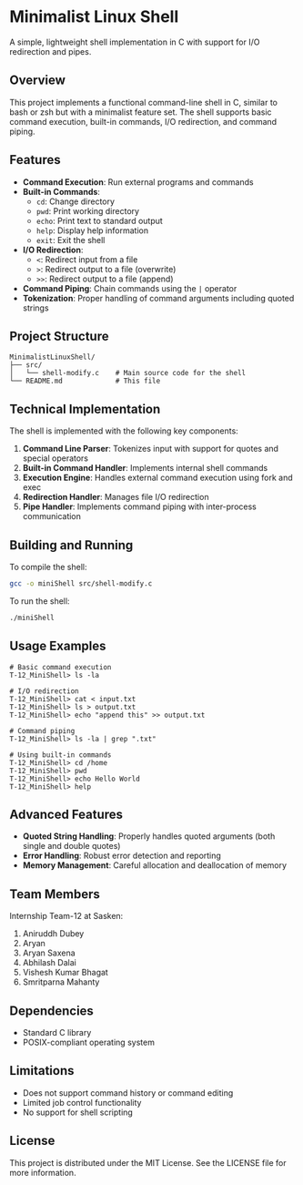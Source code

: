 # Minimalist Linux Shell

A simple, lightweight shell implementation in C with support for I/O redirection and pipes.

## Overview

This project implements a functional command-line shell in C, similar to bash or zsh but with a minimalist feature set. The shell supports basic command execution, built-in commands, I/O redirection, and command piping.

## Features

- **Command Execution**: Run external programs and commands
- **Built-in Commands**:
  - `cd`: Change directory
  - `pwd`: Print working directory
  - `echo`: Print text to standard output
  - `help`: Display help information
  - `exit`: Exit the shell
- **I/O Redirection**:
  - `<`: Redirect input from a file
  - `>`: Redirect output to a file (overwrite)
  - `>>`: Redirect output to a file (append)
- **Command Piping**: Chain commands using the `|` operator
- **Tokenization**: Proper handling of command arguments including quoted strings

## Project Structure

```
MinimalistLinuxShell/
├── src/
│   └── shell-modify.c    # Main source code for the shell
└── README.md             # This file
```

## Technical Implementation

The shell is implemented with the following key components:

1. **Command Line Parser**: Tokenizes input with support for quotes and special operators
2. **Built-in Command Handler**: Implements internal shell commands
3. **Execution Engine**: Handles external command execution using fork and exec
4. **Redirection Handler**: Manages file I/O redirection
5. **Pipe Handler**: Implements command piping with inter-process communication

## Building and Running

To compile the shell:

```bash
gcc -o miniShell src/shell-modify.c
```

To run the shell:

```bash
./miniShell
```

## Usage Examples

```
# Basic command execution
T-12_MiniShell> ls -la

# I/O redirection
T-12_MiniShell> cat < input.txt
T-12_MiniShell> ls > output.txt
T-12_MiniShell> echo "append this" >> output.txt

# Command piping
T-12_MiniShell> ls -la | grep ".txt"

# Using built-in commands
T-12_MiniShell> cd /home
T-12_MiniShell> pwd
T-12_MiniShell> echo Hello World
T-12_MiniShell> help
```

## Advanced Features

- **Quoted String Handling**: Properly handles quoted arguments (both single and double quotes)
- **Error Handling**: Robust error detection and reporting
- **Memory Management**: Careful allocation and deallocation of memory

## Team Members

Internship Team-12 at Sasken:
1. Aniruddh Dubey
2. Aryan
3. Aryan Saxena
4. Abhilash Dalai
5. Vishesh Kumar Bhagat
6. Smritparna Mahanty

## Dependencies

- Standard C library
- POSIX-compliant operating system

## Limitations

- Does not support command history or command editing
- Limited job control functionality
- No support for shell scripting

## License

This project is distributed under the MIT License. See the LICENSE file for more information.

